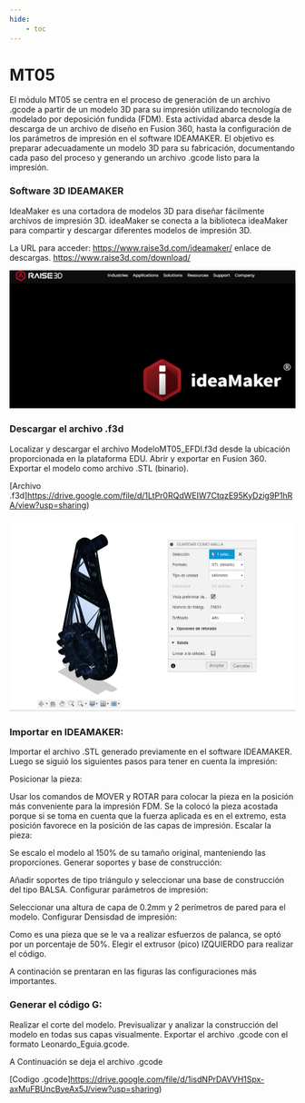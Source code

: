 ```yaml
---
hide:
    - toc
---
```


# MT05

El módulo MT05 se centra en el proceso de generación de un archivo .gcode a partir de un modelo 3D para su impresión utilizando tecnología de modelado por deposición fundida (FDM). Esta actividad abarca desde la descarga de un archivo de diseño en Fusion 360, hasta la configuración de los parámetros de impresión en el software IDEAMAKER. El objetivo es preparar adecuadamente un modelo 3D para su fabricación, documentando cada paso del proceso y generando un archivo .gcode listo para la impresión. 

### Software 3D IDEAMAKER
 
IdeaMaker es una cortadora de modelos 3D para diseñar fácilmente archivos de impresión 3D. ideaMaker se conecta a la biblioteca ideaMaker para compartir y descargar diferentes modelos de impresión 3D.

La URL para acceder: https://www.raise3d.com/ideamaker/
enlace de descargas. https://www.raise3d.com/download/

![](../images/MT05/image.png)


### Descargar el archivo .f3d

Localizar y descargar el archivo ModeloMT05_EFDI.f3d desde la ubicación proporcionada en la plataforma EDU. Abrir y exportar en Fusion 360. Exportar el modelo como archivo .STL (binario).

[Archivo .f3d]https://drive.google.com/file/d/1LtPr0RQdWEIW7CtqzE95KyDzig9P1hRA/view?usp=sharing)

![](../images/MT05/image1.png)


### Importar en IDEAMAKER:

Importar el archivo .STL generado previamente en el software IDEAMAKER. Luego se siguió los siguientes pasos para tener en cuenta la impresión:

[](../images/MT05/image2.png)

Posicionar la pieza:

Usar los comandos de MOVER y ROTAR para colocar la pieza en la posición más conveniente para la impresión FDM. Se la colocó la pieza acostada porque si se toma en cuenta que la fuerza aplicada es en el extremo, esta posición favorece en la posición de las capas de impresión.
Escalar la pieza:

Se escalo el modelo al 150% de su tamaño original, manteniendo las proporciones.
Generar soportes y base de construcción:

Añadir soportes de tipo triángulo y seleccionar una base de construcción del tipo BALSA.
Configurar parámetros de impresión:

Seleccionar una altura de capa de 0.2mm y 2 perímetros de pared para el modelo.
Configurar Densisdad de impresión:

Como es una pieza que se le va a realizar esfuerzos de palanca, se optó por un porcentaje de 50%. 
Elegir el extrusor (pico) IZQUIERDO para realizar el código. 

A continación se prentaran en las figuras las configuraciones más importantes.

[](../images/MT05/image3.png)
[](../images/MT05/image4.png)


### Generar el código G:

Realizar el corte del modelo.
Previsualizar y analizar la construcción del modelo en todas sus capas visualmente.
Exportar el archivo .gcode con el formato Leonardo_Eguia.gcode.

[](../images/MT05/image5.png)

A Continuación se deja el archivo .gcode

[Codigo .gcode]https://drive.google.com/file/d/1isdNPrDAVVH1Spx-axMuFBUncByeAx5J/view?usp=sharing)

